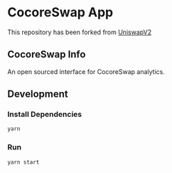 # CocoreSwap App

This repository has been forked from [UniswapV2](https://github.com/Uniswap/v2-subgraph)

## CocoreSwap Info

An open sourced interface for CocoreSwap analytics. 

## Development

### Install Dependencies

```bash
yarn
```

### Run

```bash
yarn start
```